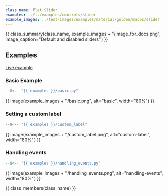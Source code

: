 ```yaml
---
class_name: flet.Slider
examples: ../../examples/controls/slider
example_images: ../test-images/examples/material/golden/macos/slider
---
```


{{ class_summary(class_name, example_images + "/image_for_docs.png", image_caption="Default and disabled sliders") }}

## Examples

[Live example](https://flet-controls-gallery.fly.dev/input/slider/basic)

### Basic Example

```python
--8<-- "{{ examples }}/basic.py"
```

{{ image(example_images + "/basic.png", alt="basic", width="80%") }}


### Setting a custom label

```python
--8<-- "{{ examples }}/custom_label"
```

{{ image(example_images + "/custom_label.png", alt="custom-label", width="80%") }}


### Handling events

```python
--8<-- "{{ examples }}/handling_events.py"
```

{{ image(example_images + "/handling_events.png", alt="handling-events", width="80%") }}



{{ class_members(class_name) }}
